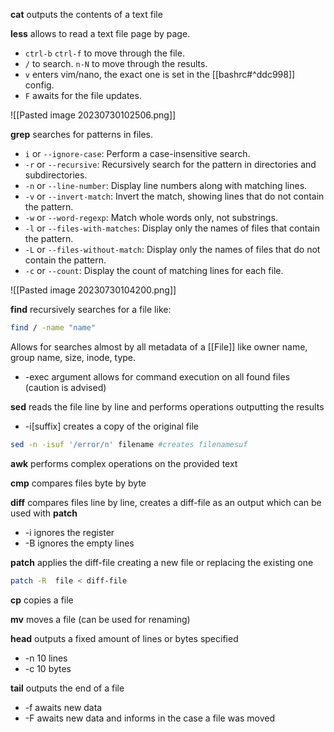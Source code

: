**cat** outputs the contents of a text file 

**less**  allows to read a text file page by page. 
- `ctrl-b` `ctrl-f` to move through the file. 
- ``/`` to search. `n-N` to move through the results. 
- `v` enters vim/nano,  the exact one is set in the [[bashrc#^ddc998]] config. 
- `F` awaits for the file updates. 


![[Pasted image 20230730102506.png]]



**grep** searches for patterns in files. 

- `i` or `--ignore-case`: Perform a case-insensitive search.
- `-r` or `--recursive`: Recursively search for the pattern in directories and subdirectories.
- `-n` or `--line-number`: Display line numbers along with matching lines.
- `-v` or `--invert-match`: Invert the match, showing lines that do not contain the pattern.
- `-w` or `--word-regexp`: Match whole words only, not substrings.
- `-l` or `--files-with-matches`: Display only the names of files that contain the pattern.
- `-L` or `--files-without-match`: Display only the names of files that do not contain the pattern.
- `-c` or `--count`: Display the count of matching lines for each file.

![[Pasted image 20230730104200.png]]

**find** recursively searches for a file like:
```bash
find / -name "name"
```
Allows for searches almost by all metadata of a [[File]] like owner name, group name, size, inode, type. 
- -exec argument allows for command execution on all found files (caution is advised)

**sed** reads the file line by line and performs operations outputting the results

- -i[suffix] creates a copy of the original file
```bash
sed -n -isuf '/error/n' filename #creates filenamesuf
```

**awk** performs complex operations on the provided text

**cmp** compares files byte by byte

**diff** compares files line by line, creates a diff-file as an output which can be used with **patch** 
- -i ignores the register
- -B ignores the empty lines

**patch** applies the diff-file creating a new file or replacing the existing one
```bash
patch -R  file < diff-file
```

**cp** copies a file

**mv** moves a file (can be used for renaming)

**head** outputs a fixed amount of lines or bytes specified
- -n 10 lines
- -c 10 bytes

**tail** outputs the end of a file 
- -f awaits new data
- -F awaits new data and informs in the case a file was moved
